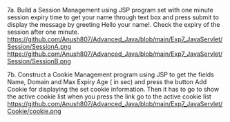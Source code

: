 7a. Build a Session Management using JSP program set with one minute session expiry time to get your name through text box and press submit to display the message by greeting Hello your name!. Check the expiry of the session after one minute.
https://github.com/Anush807/Advanced_Java/blob/main/Exp7_JavaServlet/Session/SessionA.png https://github.com/Anush807/Advanced_Java/blob/main/Exp7_JavaServlet/Session/SessionB.png

7b. Construct a Cookie Management program using JSP to get the fields Name, Domain and Max Expiry Age ( in sec) and press the button Add Cookie for displaying the set cookie information. Then it has to go to show the active cookie list when you press the link go to the active cookie list
https://github.com/Anush807/Advanced_Java/blob/main/Exp7_JavaServlet/Cookie/cookie.png


